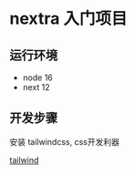 # nextra 入门项目

## 运行环境

- node 16
- next 12

## 开发步骤

安装 tailwindcss, css开发利器

[tailwind](https://tailwindcss.com/docs/guides/nextjs)
